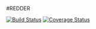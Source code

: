 #REDDER

[![Build Status](https://travis-ci.org/JerryZaz/Redder.svg?branch=master)](https://travis-ci.org/JerryZaz/Redder)
[![Coverage Status](https://coveralls.io/repos/github/JerryZaz/Redder/badge.svg?branch=master)](https://coveralls.io/github/JerryZaz/Redder?branch=master)
